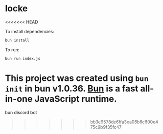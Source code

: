 # locke
<<<<<<< HEAD

To install dependencies:

```bash
bun install
```

To run:

```bash
bun run index.js
```

This project was created using `bun init` in bun v1.0.36. [Bun](https://bun.sh) is a fast all-in-one JavaScript runtime.
=======
bun discord bot
>>>>>>> bb3e9578de6ffa3ea06b6c600e475c9b9f35fc47
